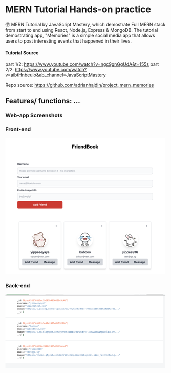 # MERN Tutorial Hands-on practice

㊫ MERN Tutorial by JavaScript Mastery, which demostrate Full MERN stack from start to end using React, Node.js, Express & MongoDB. The tutorial demostrating app, "Memories" is a simple social media app that allows users to post interesting events that happened in their lives.

#### Tutorial Source

part 1/2: https://www.youtube.com/watch?v=ngc9gnGgUdA&t=155s
part 2/2: https://www.youtube.com/watch?v=aibtHnbeuio&ab_channel=JavaScriptMastery

Repo source: https://github.com/adrianhajdin/project_mern_memories


## Features/ functions: ...

### Web-app Screenshots

### Front-end

<img width="500" alt="img" src="https://github.com/siangyin/MERN-01-beginner/blob/main/refImg/home.png?raw=true">

### Back-end

<img width="500" alt="img" src="https://github.com/siangyin/MERN-01-beginner/blob/main/refImg/back-end.png?raw=true">
